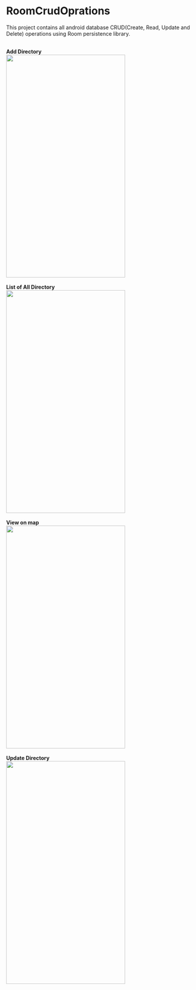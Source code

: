 # RoomCrudOprations

This project contains all android database CRUD(Create, Read, Update and Delete) operations using Room persistence library.</br></br>

**Add Directory**</br>
<img src=https://user-images.githubusercontent.com/34679133/39561829-d411239e-4ec5-11e8-9676-1daa9987c1c0.png width="320" height="600"/></br></br>
**List of All Directory**</br>
<img src=https://user-images.githubusercontent.com/34679133/39561830-d449f412-4ec5-11e8-8f80-c0996742c7a3.png width="320" height="600"/></br></br>
**View on map**</br>
<img src=https://user-images.githubusercontent.com/34679133/39562277-6d2c3b02-4ec8-11e8-8763-3494bb5a8fae.png width="320" height="600"/></br></br>
**Update Directory**</br>
<img src=https://user-images.githubusercontent.com/34679133/39561828-d3bd4274-4ec5-11e8-9182-65790a27d362.png width="320" height="600"/></br></br>
